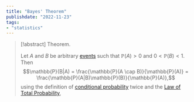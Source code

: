 ```yaml
---
title: "Bayes' Theorem"
publishdate: "2022-11-23"
tags:
- "statistics"
---
```


> [!abstract] Theorem.
> 
> Let $A$ and $B$ be arbitrary [events](statistics/event.md) such that $\mathbb{P}(A) > 0$ and $0 < \mathbb{P}(B) < 1$. Then
> $$\mathbb{P}(B|A) = \frac{\mathbb{P}(A \cap B)}{\mathbb{P}(A)} = \frac{\mathbb{P}(A|B)\mathbb{P}(B)}{\mathbb{P}(A)},$$
> using the definition of [conditional probability](statistics/conditional-probability.md) twice and the [Law of Total Probability](statistics/law-of-total-probability.md),
